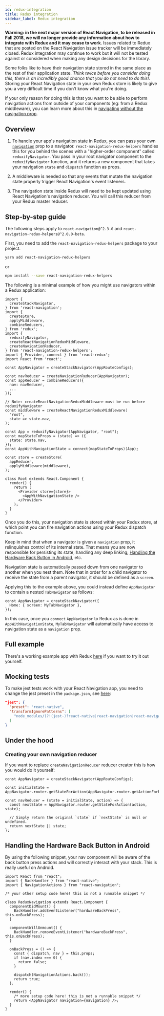 ```yaml
---
id: redux-integration
title: Redux integration
sidebar_label: Redux integration
---
```


**Warning: in the next major version of React Navigation, to be released in Fall 2018, we will no longer provide any information about how to integrate with Redux and it may cease to work**. Issues related to Redux that are posted on the React Navigation issue tracker will be immediately closed. Redux integration may continue to work but it will not be tested against or considered when making any design decisions for the library.

Some folks like to have their navigation state stored in the same place as the rest of their application state. *Think twice before you consider doing this, there is an incredibly good chance that you do not need to do this!*. Storing your React Navigation state in your own Redux store is likely to give you a very difficult time if you don't know what you're doing.

If your only reason for doing this is that you want to be able to perform navigation actions from outside of your components (eg: from a Redux middleware), you can learn more about this in [navigating without the navigation prop](navigating-without-navigation-prop.md).

## Overview

1. To handle your app's navigation state in Redux, you can pass your own [`navigation`](navigation-prop.md) prop to a navigator. `react-navigation-redux-helpers` handles this for you behind the scenes with a "higher-order component" called `reduxifyNavigator`. You pass in your root navigator component to the `reduxifyNavigator` function, and it returns a new component that takes your navigation `state` and `dispatch` function as props.

2. A middleware is needed so that any events that mutate the navigation state properly trigger React Navigation's event listeners.

3. The navigation state inside Redux will need to be kept updated using React Navigation's navigation reducer. You will call this reducer from your Redux master reducer.

## Step-by-step guide

The following steps apply to `react-navigation@^2.3.0` and `react-navigation-redux-helpers@^2.0.0-beta`.

First, you need to add the `react-navigation-redux-helpers` package to your project.

  ```bash
  yarn add react-navigation-redux-helpers
  ```

  or

  ```bash
  npm install --save react-navigation-redux-helpers
  ```

The following is a minimal example of how you might use navigators within a Redux application:

```es6
import {
  createStackNavigator,
} from 'react-navigation';
import {
  createStore,
  applyMiddleware,
  combineReducers,
} from 'redux';
import {
  reduxifyNavigator,
  createReactNavigationReduxMiddleware,
  createNavigationReducer,
} from 'react-navigation-redux-helpers';
import { Provider, connect } from 'react-redux';
import React from 'react';

const AppNavigator = createStackNavigator(AppRouteConfigs);

const navReducer = createNavigationReducer(AppNavigator);
const appReducer = combineReducers({
  nav: navReducer,
  ...
});

// Note: createReactNavigationReduxMiddleware must be run before reduxifyNavigator
const middleware = createReactNavigationReduxMiddleware(
  "root",
  state => state.nav,
);

const App = reduxifyNavigator(AppNavigator, "root");
const mapStateToProps = (state) => ({
  state: state.nav,
});
const AppWithNavigationState = connect(mapStateToProps)(App);

const store = createStore(
  appReducer,
  applyMiddleware(middleware),
);

class Root extends React.Component {
  render() {
    return (
      <Provider store={store}>
        <AppWithNavigationState />
      </Provider>
    );
  }
}
```

Once you do this, your navigation state is stored within your Redux store, at which point you can fire navigation actions using your Redux dispatch function.

Keep in mind that when a navigator is given a `navigation` prop, it relinquishes control of its internal state. That means you are now responsible for persisting its state, handling any deep linking, [Handling the Hardware Back Button in Android](#handling-the-hardware-back-button-in-android), etc.

Navigation state is automatically passed down from one navigator to another when you nest them. Note that in order for a child navigator to receive the state from a parent navigator, it should be defined as a `screen`.

Applying this to the example above, you could instead define `AppNavigator` to contain a nested `TabNavigator` as follows:

```es6
const AppNavigator = createStackNavigator({
  Home: { screen: MyTabNavigator },
});
```

In this case, once you `connect` `AppNavigator` to Redux as is done in `AppWithNavigationState`, `MyTabNavigator` will automatically have access to navigation state as a `navigation` prop.

## Full example

There's a working example app with Redux [here](https://github.com/react-navigation/react-navigation/tree/2.x/examples/ReduxExample) if you want to try it out yourself.

## Mocking tests

To make jest tests work with your React Navigation app, you need to change the jest preset in the `package.json`, see [here](https://facebook.github.io/jest/docs/tutorial-react-native.html#transformignorepatterns-customization):


```json
"jest": {
  "preset": "react-native",
  "transformIgnorePatterns": [
    "node_modules/(?!(jest-)?react-native|react-navigation|react-navigation-redux-helpers)"
  ]
}
```

## Under the hood

### Creating your own navigation reducer

If you want to replace `createNavigationReducer` reducer creator this is how you would do it yourself:

```es6
const AppNavigator = createStackNavigator(AppRouteConfigs);

const initialState = AppNavigator.router.getStateForAction(AppNavigator.router.getActionForPathAndParams('Login'));

const navReducer = (state = initialState, action) => {
  const nextState = AppNavigator.router.getStateForAction(action, state);

  // Simply return the original `state` if `nextState` is null or undefined.
  return nextState || state;
};
```

## Handling the Hardware Back Button in Android

By using the following snippet, your nav component will be aware of the back button press actions and will correctly interact with your stack. This is really useful on Android.

```es6
import React from "react";
import { BackHandler } from "react-native";
import { NavigationActions } from "react-navigation";

/* your other setup code here! this is not a runnable snippet */

class ReduxNavigation extends React.Component {
  componentDidMount() {
    BackHandler.addEventListener("hardwareBackPress", this.onBackPress);
  }

  componentWillUnmount() {
    BackHandler.removeEventListener("hardwareBackPress", this.onBackPress);
  }

  onBackPress = () => {
    const { dispatch, nav } = this.props;
    if (nav.index === 0) {
      return false;
    }

    dispatch(NavigationActions.back());
    return true;
  };

  render() {
    /* more setup code here! this is not a runnable snippet */
    return <AppNavigator navigation={navigation} />;
  }
}
```
